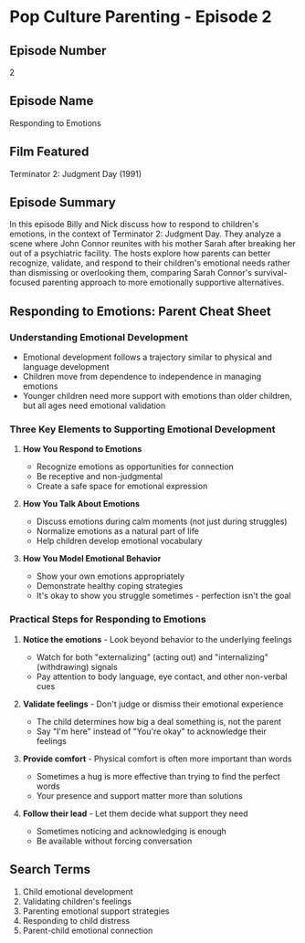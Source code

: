# Pop Culture Parenting - Episode 2

## Episode Number
2

## Episode Name
Responding to Emotions

## Film Featured
Terminator 2: Judgment Day (1991)

## Episode Summary
In this episode Billy and Nick discuss how to respond to children's emotions, in the context of Terminator 2: Judgment Day. They analyze a scene where John Connor reunites with his mother Sarah after breaking her out of a psychiatric facility. The hosts explore how parents can better recognize, validate, and respond to their children's emotional needs rather than dismissing or overlooking them, comparing Sarah Connor's survival-focused parenting approach to more emotionally supportive alternatives.

## Responding to Emotions: Parent Cheat Sheet

### Understanding Emotional Development
- Emotional development follows a trajectory similar to physical and language development
- Children move from dependence to independence in managing emotions
- Younger children need more support with emotions than older children, but all ages need emotional validation

### Three Key Elements to Supporting Emotional Development
1. **How You Respond to Emotions**
   - Recognize emotions as opportunities for connection
   - Be receptive and non-judgmental
   - Create a safe space for emotional expression

2. **How You Talk About Emotions**
   - Discuss emotions during calm moments (not just during struggles)
   - Normalize emotions as a natural part of life
   - Help children develop emotional vocabulary

3. **How You Model Emotional Behavior**
   - Show your own emotions appropriately
   - Demonstrate healthy coping strategies
   - It's okay to show you struggle sometimes - perfection isn't the goal

### Practical Steps for Responding to Emotions
1. **Notice the emotions** - Look beyond behavior to the underlying feelings
   - Watch for both "externalizing" (acting out) and "internalizing" (withdrawing) signals
   - Pay attention to body language, eye contact, and other non-verbal cues

2. **Validate feelings** - Don't judge or dismiss their emotional experience
   - The child determines how big a deal something is, not the parent
   - Say "I'm here" instead of "You're okay" to acknowledge their feelings

3. **Provide comfort** - Physical comfort is often more important than words
   - Sometimes a hug is more effective than trying to find the perfect words
   - Your presence and support matter more than solutions

4. **Follow their lead** - Let them decide what support they need
   - Sometimes noticing and acknowledging is enough
   - Be available without forcing conversation

## Search Terms
1. Child emotional development
2. Validating children's feelings
3. Parenting emotional support strategies
4. Responding to child distress
5. Parent-child emotional connection